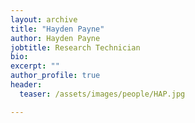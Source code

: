 ```yaml
---
layout: archive
title: "Hayden Payne"
author: Hayden Payne
jobtitle: Research Technician
bio:
excerpt: ""
author_profile: true
header:
  teaser: /assets/images/people/HAP.jpg

---
```

